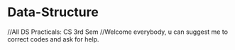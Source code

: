 # Data-Structure
//All DS Practicals: CS 3rd Sem
//Welcome everybody, u can suggest me to correct codes and ask for help.
